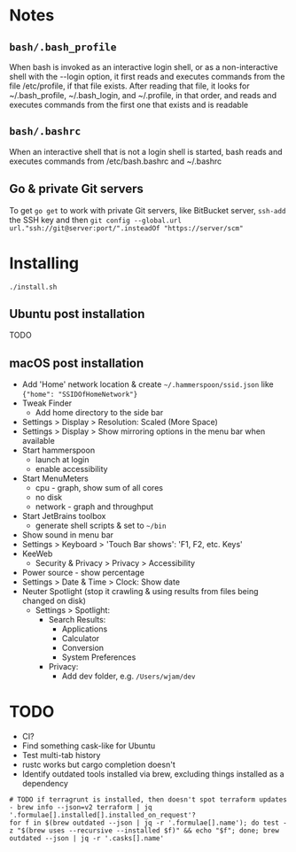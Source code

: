 # Notes

## `bash/.bash_profile`
When bash is invoked as an interactive login shell, or as a non-interactive shell with the --login option,
it first reads and executes commands from the file /etc/profile, if that file exists.
After reading that file, it looks for ~/.bash_profile, ~/.bash_login, and ~/.profile, in that order,
and reads and executes commands from the first one that exists and is readable

## `bash/.bashrc`
When an interactive shell that is not a login shell is started, bash reads and executes commands from /etc/bash.bashrc and ~/.bashrc

## Go & private Git servers
To get `go get` to work with private Git servers, like BitBucket server, `ssh-add` the SSH key and then
`git config --global.url url."ssh://git@server:port/".insteadOf "https://server/scm"`

# Installing
```shell script
./install.sh
```
## Ubuntu post installation
TODO

## macOS post installation
* Add 'Home' network location & create `~/.hammerspoon/ssid.json` like `{"home": "SSIDOfHomeNetwork"}`
* Tweak Finder
  * Add home directory to the side bar
* Settings > Display > Resolution: Scaled (More Space)
* Settings > Display > Show mirroring options in the menu bar when available
* Start hammerspoon
  * launch at login
  * enable accessibility
* Start MenuMeters
  * cpu - graph, show sum of all cores
  * no disk
  * network - graph and throughput
* Start JetBrains toolbox
  * generate shell scripts & set to `~/bin`
* Show sound in menu bar
* Settings > Keyboard > 'Touch Bar shows': 'F1, F2, etc. Keys'
* KeeWeb
  * Security & Privacy > Privacy > Accessibility
* Power source - show percentage
* Settings > Date & Time > Clock: Show date
* Neuter Spotlight (stop it crawling & using results from files being changed on disk)
  * Settings > Spotlight:
    * Search Results:
      * Applications
      * Calculator
      * Conversion
      * System Preferences
    * Privacy:
      * Add dev folder, e.g. `/Users/wjam/dev`

# TODO
* CI?
* Find something cask-like for Ubuntu
* Test multi-tab history
* rustc works but cargo completion doesn't
* Identify outdated tools installed via brew, excluding things installed as a dependency
```shell
# TODO if terragrunt is installed, then doesn't spot terraform updates - brew info --json=v2 terraform | jq '.formulae[].installed[].installed_on_request'?
for f in $(brew outdated --json | jq -r '.formulae[].name'); do test -z "$(brew uses --recursive --installed $f)" && echo "$f"; done; brew outdated --json | jq -r '.casks[].name'
```

